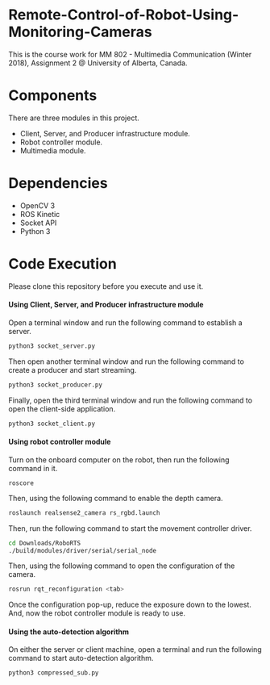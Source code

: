 # Remote-Control-of-Robot-Using-Monitoring-Cameras
This is the course work for MM 802 - Multimedia Communication (Winter 2018), Assignment 2 @ University of Alberta, Canada.

# Components
There are three modules in this project.
- Client, Server, and Producer infrastructure module.
- Robot controller module.
- Multimedia module.

# Dependencies
- OpenCV 3
- ROS Kinetic
- Socket API
- Python 3

# Code Execution
Please clone this repository before you execute and use it.

#### Using Client, Server, and Producer infrastructure module
Open a terminal window and run the following command to establish a server.
```bash
python3 socket_server.py
```

Then open another terminal window and run the following command to create a producer and start streaming.
```bash
python3 socket_producer.py
```

Finally, open the third terminal window and run the following command to open the client-side application.
```bash
python3 socket_client.py
```

#### Using robot controller module
Turn on the onboard computer on the robot, then run the following command in it.
```bashe
roscore
```

Then, using the following command to enable the depth camera.
```bash
roslaunch realsense2_camera rs_rgbd.launch
```

Then, run the following command to start the movement controller driver.
```bash
cd Downloads/RoboRTS
./build/modules/driver/serial/serial_node
```

Then, using the following command to open the configuration of the camera.
```bash
rosrun rqt_reconfiguration <tab>
```

Once the configuration pop-up, reduce the exposure down to the lowest. And, now the robot controller module is ready to use.

#### Using the auto-detection algorithm
On either the server or client machine, open a terminal and run the following command to start auto-detection algorithm.
```bash
python3 compressed_sub.py
```
